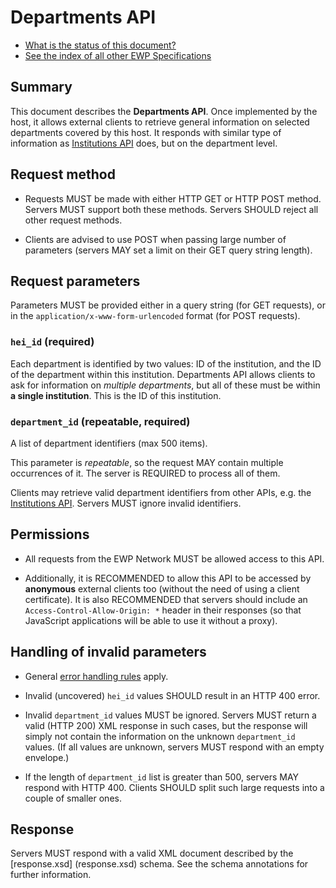 Departments API
===============

* [What is the status of this document?][statuses]
* [See the index of all other EWP Specifications][develhub]


Summary
-------

This document describes the **Departments API**. Once implemented by the host,
it allows external clients to retrieve general information on selected
departments covered by this host. It responds with similar type of information
as [Institutions API][institutions-api] does, but on the department level.


Request method
--------------

 * Requests MUST be made with either HTTP GET or HTTP POST method. Servers MUST
   support both these methods. Servers SHOULD reject all other request methods.

 * Clients are advised to use POST when passing large number of parameters
   (servers MAY set a limit on their GET query string length).


Request parameters
------------------

Parameters MUST be provided either in a query string (for GET requests), or in
the `application/x-www-form-urlencoded` format (for POST requests).


### `hei_id` (required)

Each department is identified by two values: ID of the institution, and the ID
of the department within this institution. Departments API allows clients to
ask for information on *multiple departments*, but all of these must be within
**a single institution**. This is the ID of this institution.


### `department_id` (repeatable, required)

A list of department identifiers (max 500 items).

This parameter is *repeatable*, so the request MAY contain multiple occurrences
of it. The server is REQUIRED to process all of them.

Clients may retrieve valid department identifiers from other APIs, e.g. the
[Institutions API][institutions-api]. Servers MUST ignore invalid identifiers.


Permissions
-----------

 * All requests from the EWP Network MUST be allowed access to this API.

 * Additionally, it is RECOMMENDED to allow this API to be accessed by
   **anonymous** external clients too (without the need of using a client
   certificate). It is also RECOMMENDED that servers should include an
   `Access-Control-Allow-Origin: *` header in their responses (so that
   JavaScript applications will be able to use it without a proxy).


Handling of invalid parameters
------------------------------

 * General [error handling rules][error-handling] apply.

 * Invalid (uncovered) `hei_id` values SHOULD result in an HTTP 400 error.

 * Invalid `department_id` values MUST be ignored. Servers MUST return
   a valid (HTTP 200) XML response in such cases, but the response will simply
   not contain the information on the unknown `department_id` values. (If all
   values are unknown, servers MUST respond with an empty envelope.)

 * If the length of `department_id` list is greater than 500, servers MAY
   respond with HTTP 400. Clients SHOULD split such large requests into a
   couple of smaller ones.


Response
--------

Servers MUST respond with a valid XML document described by the [response.xsd]
(response.xsd) schema. See the schema annotations for further information.


[develhub]: http://developers.erasmuswithoutpaper.eu/
[statuses]: https://github.com/erasmus-without-paper/ewp-specs-management#statuses
[registry-spec]: https://github.com/erasmus-without-paper/ewp-specs-api-registry
[discovery-api]: https://github.com/erasmus-without-paper/ewp-specs-api-discovery
[echo]: https://github.com/erasmus-without-paper/ewp-specs-api-echo
[error-handling]: https://github.com/erasmus-without-paper/ewp-specs-architecture#error-handling
[institutions-api]: https://github.com/erasmus-without-paper/ewp-specs-api-institutions
